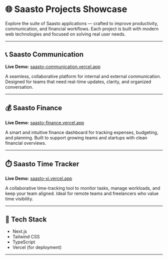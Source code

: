 # 🌐 Saasto Projects Showcase

Explore the suite of Saasto applications — crafted to improve productivity, communication, and financial workflows. Each project is built with modern web technologies and focused on solving real user needs.

---

## 📞 Saasto Communication

**Live Demo:** [saasto-communication.vercel.app](https://saasto-communication.vercel.app/)

A seamless, collaborative platform for internal and external communication. Designed for teams that need real-time updates, clarity, and organized conversation.

---

## 💰 Saasto Finance

**Live Demo:** [saasto-finance.vercel.app](https://saasto-finance.vercel.app/)

A smart and intuitive finance dashboard for tracking expenses, budgeting, and planning. Built to support growing teams and startups with clean financial overviews.

---

## ⏱️ Saasto Time Tracker

**Live Demo:** [saasto-xi.vercel.app](https://saasto-xi.vercel.app/)

A collaborative time-tracking tool to monitor tasks, manage workloads, and keep your team aligned. Ideal for remote teams and freelancers who value time visibility.

---

## 🚀 Tech Stack

- Next.js
- Tailwind CSS
- TypeScript
- Vercel (for deployment)

---

 
